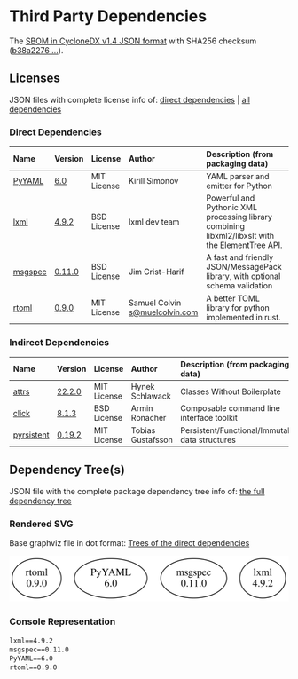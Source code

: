 # Third Party Dependencies

<!--[[[fill sbom_sha256()]]]-->
The [SBOM in CycloneDX v1.4 JSON format](https://github.com/sthagen/pilli/blob/default/sbom.json) with SHA256 checksum ([b38a2276 ...](https://raw.githubusercontent.com/sthagen/pilli/default/sbom.json.sha256 "sha256:b38a2276cdc3948fd204b59c11863363353a379911c433ad0e87016a7ccc7966")).
<!--[[[end]]] (checksum: fec08e8013fe139dd5b86626e92d2453)-->
## Licenses 

JSON files with complete license info of: [direct dependencies](direct-dependency-licenses.json) | [all dependencies](all-dependency-licenses.json)

### Direct Dependencies

<!--[[[fill direct_dependencies_table()]]]-->
| Name                                                               | Version                                            | License     | Author                           | Description (from packaging data)                                                                |
|:-------------------------------------------------------------------|:---------------------------------------------------|:------------|:---------------------------------|:-------------------------------------------------------------------------------------------------|
| [PyYAML](https://pyyaml.org/)                                      | [6.0](https://pypi.org/project/PyYAML/6.0/)        | MIT License | Kirill Simonov                   | YAML parser and emitter for Python                                                               |
| [lxml](https://lxml.de/)                                           | [4.9.2](https://pypi.org/project/lxml/4.9.2/)      | BSD License | lxml dev team                    | Powerful and Pythonic XML processing library combining libxml2/libxslt with the ElementTree API. |
| [msgspec](https://jcristharif.com/msgspec/)                        | [0.11.0](https://pypi.org/project/msgspec/0.11.0/) | BSD License | Jim Crist-Harif                  | A fast and friendly JSON/MessagePack library, with optional schema validation                    |
| [rtoml](https://github.com/samuelcolvin/rtoml/blob/main/README.md) | [0.9.0](https://pypi.org/project/rtoml/0.9.0/)     | MIT License | Samuel Colvin <s@muelcolvin.com> | A better TOML library for python implemented in rust.                                            |
<!--[[[end]]] (checksum: f67bfcfbbd1c8970f8792874bb1677be)-->

### Indirect Dependencies

<!--[[[fill indirect_dependencies_table()]]]-->
| Name                                               | Version                                               | License     | Author            | Description (from packaging data)               |
|:---------------------------------------------------|:------------------------------------------------------|:------------|:------------------|:------------------------------------------------|
| [attrs](https://www.attrs.org/)                    | [22.2.0](https://pypi.org/project/attrs/22.2.0/)      | MIT License | Hynek Schlawack   | Classes Without Boilerplate                     |
| [click](https://palletsprojects.com/p/click/)      | [8.1.3](https://pypi.org/project/click/8.1.3/)        | BSD License | Armin Ronacher    | Composable command line interface toolkit       |
| [pyrsistent](https://github.com/tobgu/pyrsistent/) | [0.19.2](https://pypi.org/project/pyrsistent/0.19.2/) | MIT License | Tobias Gustafsson | Persistent/Functional/Immutable data structures |
<!--[[[end]]] (checksum: 22645116ee18efb7104020003d445c8c)-->

## Dependency Tree(s)

JSON file with the complete package dependency tree info of: [the full dependency tree](package-dependency-tree.json)

### Rendered SVG

Base graphviz file in dot format: [Trees of the direct dependencies](package-dependency-tree.dot.txt)

<img src="./package-dependency-tree.svg" alt="Trees of the direct dependencies" title="Trees of the direct dependencies"/>

### Console Representation

<!--[[[fill dependency_tree_console_text()]]]-->
````console
lxml==4.9.2
msgspec==0.11.0
PyYAML==6.0
rtoml==0.9.0
````
<!--[[[end]]] (checksum: 76235c9996d6027ee4575cad1dbc3e42)-->
